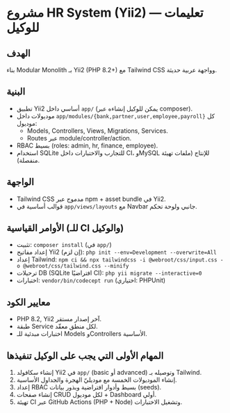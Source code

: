 # مشروع HR System (Yii2) — تعليمات للوكيل

## الهدف
بناء Modular Monolith بـ Yii2 (PHP 8.2+) مع Tailwind CSS وواجهة عربية حديثة.

## البنية
- تطبيق Yii2 أساسي داخل `app/` (يمكن للوكيل إنشاءه عبر composer).
- موديولات داخل `app/modules/{bank,partner,user,employee,payroll}` كل موديول:
  - Models, Controllers, Views, Migrations, Services.
  - Routes عبر module/controller/action.
- RBAC بسيط (roles: admin, hr, finance, employee).
- استخدام SQLite للتجارب والاختبارات داخل CI، وMySQL للإنتاج (ملفات تهيئة منفصلة).

## الواجهة
- Tailwind CSS مدموج عبر npm + asset bundle في Yii2.
- قوالب أساسية في `app/views/layouts` مع Navbar جانبي ولوحة تحكم.

## الأوامر القياسية (للـ CI والوكيل)
- تثبيت: `composer install` (في `app/`)
- إعداد مفاتيح Yii2 (إن لزم): `php init --env=Development --overwrite=All`
- إعداد Tailwind: `npm ci && npx tailwindcss -i @webroot/css/input.css -o @webroot/css/tailwind.css --minify`
- ترحيلات DB (SQLite افتراضيًا CI): `php yii migrate --interactive=0`
- اختبارات: `vendor/bin/codecept run` (اختياري: PHPUnit)

## معايير الكود
- PHP 8.2, Yii2 آخر إصدار مستقر.
- طبقة Service لكل منطق معقّد.
- اختبارات مبدئية للـ Models وControllers الأساسية.

## المهام الأولى التي يجب على الوكيل تنفيذها
1. إنشاء سكافولد Yii2 في `app/` (basic أو advanced) وتوصيله بـ Tailwind.
2. إنشاء الموديولات الخمسة مع موديليّ الهجرة والجداول الأساسية.
3. إعداد RBAC بسيط وأدوار افتراضية وبذور بيانات (seeds).
4. إنشاء صفحات CRUD لكل موديول + Dashboard أولي.
5. تهيئة CI عبر GitHub Actions (PHP + Node) وتشغيل الاختبارات.
